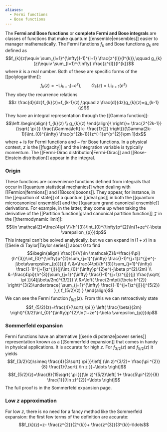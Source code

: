 ```yaml
---
aliases:
  - Fermi functions
  - Bose functions
---
```

The **Fermi and Bose functions** or **complete Fermi and Bose integrals** are classes of functions that make quantum [[ensemble|ensembles]] easier to manager mathematically. The Fermi functions $f_{k}$ and Bose functions $g_{k}$ are defined as
$$f_{k}(z)\equiv \sum_{l=1}^{\infty}(-1)^{l+1} \frac{z^{l}}{l^{k}},\qquad g_{k}(z)\equiv \sum_{l=1}^{\infty} \frac{z^{l}}{l^{k}}$$
where $k$ is a real number. Both of these are specific forms of the [[polylogarithm]]:
$$f_{k}(z)=-\text{Li}_{k+1}(-e^{z}),\qquad G_{k}(z)=\text{Li}_{k+1}(e^{z})$$
They obey the recurrence relations
$$z \frac{d}{dz}f_{k}(z)=f_{k-1}(z),\qquad z \frac{d}{dz}g_{k}(z)=g_{k-1}(z)$$
They have an integral representation through the [[Gamma function]]:
$$\left.\begin{align}
f_{k}(z) \\
g_{k}(z)
\end{align}\ \right\}= \frac{2^{2k-1}}{\sqrt{ \pi }} \frac{\Gamma\left( k- \frac{1}{2} \right)}{\Gamma(2k-1)}\int_{0}^{\infty} \frac{x^{2k-1}}{z^{-1}e^{x^{2}}\pm 1}dx$$
where $+$ is for Fermi functions and $-$ for Bose functions. In a physical context, $z$ is the [[fugacity]] and the integration variable is typically momentum. The [[Fermi-Dirac distribution|Fermi-Dirac]] and [[Bose-Einstein distribution]] appear in the integral.
### Origin
These functions are convenience functions defined from integrals that occur in [[quantum statistical mechanics]] when dealing with [[Fermion|fermions]] and [[Boson|bosons]]. They appear, for instance, in the [[equation of state]] of a quantum [[ideal gas]] in both the [[quantum microcanonical ensemble]] and the [[quantum grand canonical ensemble]] derivations. For example, in the latter, they come up when taking the derivative of the [[Partition function|grand canonical partition function]] $\mathcal{Z}$ in the [[thermodynamic limit]]:
$$\ln \mathcal{Z}=\frac{4\pi V}{h^{3}}\int_{0}^{\infty}p^{2}\ln(1+ze^{-\beta \varepsilon_{p}})dp$$
This integral can't be solved analytically, but we can expand $\ln(1+x)$ in a [[Serie di Taylor|Taylor series]] about $0$ to find
$$\begin{align}
\frac{1}{V}\ln \mathcal{Z}&=\frac{4\pi}{h^{3}}\int_{0}^{\infty}p^{2}\sum_{j=1}^{\infty} \frac{(-1)^{j+1}z^{j}e^{-j\beta\varepsilon_{p}}}{j} \\
&=\frac{4\pi}{h^{3}}\sum_{j=1}^{\infty} \frac{(-1)^{j+1}z^{j}}{j}\int_{0}^{\infty}p^{2}e^{-j\beta p^{2}/2m} \\
&=\frac{4\pi}{h^{3}}\sum_{j=1}^{\infty} \frac{(-1)^{j+1}z^{j}}{j} \frac{\sqrt{ \pi }}{4(j\beta/2m)^{3/2}} \\
&=\left( \frac{2m\pi}{\beta h^{2}} \right)^{3/2}\underbrace{ \sum_{j=1}^{\infty} \frac{(-1)^{j+1}z^{j}}{j^{5/2}} }_{ f_{5/2}(z) }
\end{align}$$
We can see the Fermi function $f_{5/2}(z)$. From this we can retroactively state
$$f_{5/2}(z)=\frac{4}{\sqrt{ \pi }} \left( \frac{\beta}{2m} \right)^{3/2}\int_{0}^{\infty}p^{2}\ln(1+ze^{-\beta \varepsilon_{p}})dp$$
### Sommerfeld expansion
Fermi functions have an alternative [[serie di potenze|power series]] representation known as a [[Sommerfeld expansion]] that comes in handy in physical applications. It is accurate for high $z$. For $f_{3/2}(z)$ and $f_{5/2}(z)$ it yields
$$f_{3/2}(z)\simeq \frac{4}{3\sqrt{ \pi }}\left[ (\ln z)^{3/2}+ \frac{\pi ^{2}}{8} \frac{1}{\sqrt{ \ln z }}+\ldots \right]$$
$$f_{5/2}(z)=\frac{8}{15\sqrt{ \pi }}(\ln z)^{5/2}\left[ 1+ \frac{5\pi^{2}}{8} \frac{1}{(\ln z)^{2}}+\ldots \right]$$
The full proof is in the Sommerfeld expansion page.
### Low $z$ approximation
For low $z$, there is no need for a fancy method like the Sommerfeld expansion: the first few terms of the definition are accurate:
$$f_{k}(z)=z- \frac{z^{2}}{2^{k}}+ \frac{z^{3}}{3^{k}}-\ldots$$
